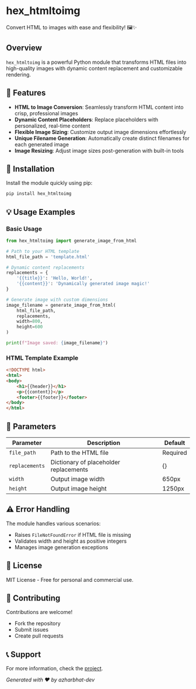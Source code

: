 # hex_htmltoimg

Convert HTML to images with ease and flexibility! 🖼️✨

## Overview

`hex_htmltoimg` is a powerful Python module that transforms HTML files into high-quality images with dynamic content replacement and customizable rendering.

## 🌟 Features

- **HTML to Image Conversion**: Seamlessly transform HTML content into crisp, professional images
- **Dynamic Content Placeholders**: Replace placeholders with personalized, real-time content
- **Flexible Image Sizing**: Customize output image dimensions effortlessly
- **Unique Filename Generation**: Automatically create distinct filenames for each generated image
- **Image Resizing**: Adjust image sizes post-generation with built-in tools

## 🚀 Installation

Install the module quickly using pip:

```bash
pip install hex_htmltoimg
```

## 💡 Usage Examples

### Basic Usage

```python
from hex_htmltoimg import generate_image_from_html

# Path to your HTML template
html_file_path = 'template.html'

# Dynamic content replacements
replacements = {
    '{{title}}': 'Hello, World!',
    '{{content}}': 'Dynamically generated image magic!'
}

# Generate image with custom dimensions
image_filename = generate_image_from_html(
    html_file_path, 
    replacements, 
    width=800, 
    height=600
)

print(f"Image saved: {image_filename}")
```

### HTML Template Example

```html
<!DOCTYPE html>
<html>
<body>
    <h1>{{header}}</h1>
    <p>{{content}}</p>
    <footer>{{footer}}</footer>
</body>
</html>
```

## 🔧 Parameters

| Parameter    | Description                                | Default |
|--------------|--------------------------------------------|---------| 
| `file_path`  | Path to the HTML file                      | Required |
| `replacements` | Dictionary of placeholder replacements    | {} |
| `width`      | Output image width                         | 650px |
| `height`     | Output image height                        | 1250px |

## ⚠️ Error Handling

The module handles various scenarios:
- Raises `FileNotFoundError` if HTML file is missing
- Validates width and height as positive integers
- Manages image generation exceptions

## 📄 License

MIT License - Free for personal and commercial use.

## 🤝 Contributing

Contributions are welcome! 
- Fork the repository
- Submit issues
- Create pull requests

## 📞 Support

For more information, check the [project](https://pypi.org/project/hex-htmltoimg/).

*Generated with ❤️ by azharbhat-dev*
